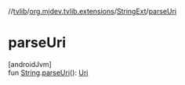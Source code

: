 //[tvlib](../../../index.md)/[org.mjdev.tvlib.extensions](../index.md)/[StringExt](index.md)/[parseUri](parse-uri.md)

# parseUri

[androidJvm]\
fun [String](https://kotlinlang.org/api/latest/jvm/stdlib/kotlin/-string/index.html).[parseUri](parse-uri.md)(): [Uri](https://developer.android.com/reference/kotlin/android/net/Uri.html)
